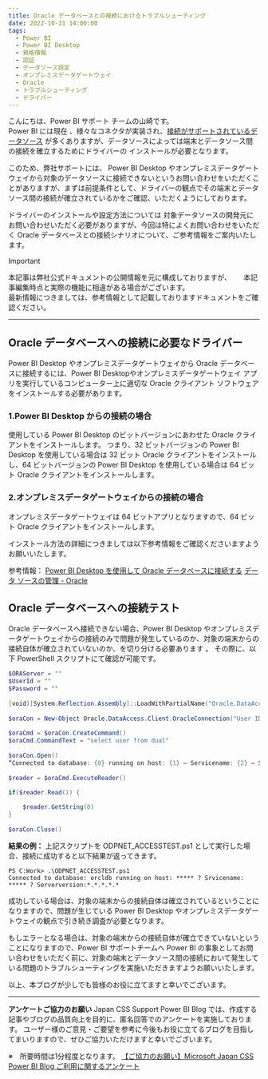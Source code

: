 ```yaml
---
title: Oracle データベースとの接続におけるトラブルシューティング
date: 2022-10-31 14:00:00 
tags:
  - Power BI　　
  - Power BI Desktop
  - 資格情報
  - 認証　
  - データソース設定
  - オンプレミスデータゲートウェイ
  - Oracle
  - トラブルシューティング
  - ドライバー
---
```



こんにちは、Power BI サポート チームの山崎です。  
Power BI には現在 、様々なコネクタが実装され、[接続がサポートされているデータソース](https://learn.microsoft.com/ja-jp/power-bi/connect-data/power-bi-data-sources) が多くありますが、データソースによっては端末とデータソース間の接続を確立するためにドライバーの インストールが必要となります。  

このため、弊社サポートには、 Power BI Desktop やオンプレミスデータゲートウェイから対象のデータソースに接続できないというお問い合わせをいただくことがありますが、まずは前提条件として、ドライバーの観点でその端末とデータソース間の接続が確立されているかをご確認、いただくようにしております。  

ドライバーのインストールや設定方法については 対象データソースの開発元にお問い合わせいただく必要がありますが、今回は特によくお問い合わせをいただく Oracle データベースとの接続シナリオについて、ご参考情報をご案内いたします。

<!-- more -->


> [!IMPORTANT]  
> 本記事は弊社公式ドキュメントの公開情報を元に構成しておりますが、　　
> 本記事編集時点と実際の機能に相違がある場合がございます。  
> 最新情報につきましては、参考情報として記載しておりますドキュメントをご確認ください。

---

## Oracle データベースへの接続に必要なドライバー

Power BI Desktop やオンプレミスデータゲートウェイから Oracle データベースに接続するには、Power BI Desktopやオンプレミスデータゲートウェイ アプリを実行しているコンピューター上に適切な Oracle クライアント ソフトウェアをインストールする必要があります。

### 1.Power BI Desktop からの接続の場合

使用している Power BI Desktop のビットバージョンにあわせた Oracle クライアントをインストールします。
つまり、32 ビットバージョンの Power BI Desktop を使用している場合は 32 ビット Oracle クライアントをインストールし、64 ビットバージョンの Power BI Desktop を使用している場合は 64 ビット Oracle クライアントをインストールします。  

### 2.オンプレミスデータゲートウェイからの接続の場合

オンプレミスデータゲートウェイは 64 ビットアプリとなりますので、64 ビット Oracle クライアントをインストールします。

インストール方法の詳細につきましては以下参考情報をご確認くださいますようお願いいたします。

参考情報：
[Power BI Desktop を使用して Oracle データベースに接続する](https://learn.microsoft.com/ja-jp/power-bi/connect-data/desktop-connect-oracle-database#64-bit-and-32-bit-drivers-for-power-bi-desktop)
[データ ソースの管理 - Oracle](https://learn.microsoft.com/ja-jp/power-bi/connect-data/service-gateway-onprem-manage-oracle#install-the-oracle-client)  

## Oracle データベースへの接続テスト

Oracle データベースへ接続できない場合、Power BI Desktop やオンプレミスデータゲートウェイからの接続のみで問題が発生しているのか、対象の端末からの接続自体が確立されていないのか、を切り分ける必要あります 。
その際に、以下 PowerShell スクリプトにて確認が可能です。

```PowerShell
$ORAServer = ""
$UserId = ""
$Password = ""
 
[void][System.Reflection.Assembly]::LoadWithPartialName("Oracle.DataAccess")
 
$oraCon = New-Object Oracle.DataAccess.Client.OracleConnection("User ID=$($UserId);Data Source=$($ORAServer);Password=$($Password)")
 
$oraCmd = $oraCon.CreateCommand()
$oraCmd.CommandText = "select user from dual"
 
$oraCon.Open()
“Connected to database: {0} running on host: {1} – Servicename: {2} – Serverversion: {3}” -f $oraCon.DatabaseName, $oraCon.HostName, $oraCon.ServiceName, $oraCon.ServerVersion
 
$reader = $oraCmd.ExecuteReader()
 
if($reader.Read()) {

    $reader.GetString(0)
}
 
$oraCon.Close()

```

**結果の例：**
上記スクリプトを ODPNET_ACCESSTEST.ps1 として実行した場合、接続に成功すると以下結果が返ってきます。


```
PS C:Work> .\ODPNET_ACCESSTEST.ps1
Connected to database: orcldb running on host: ***** ? Srvicename: ***** ? Serverversion:*.*.*.*.*
```

成功している場合は、対象の端末からの接続自体は確立されているということになりますので、問題が生じている Power BI Desktop やオンプレミスデータゲートウェイの観点で引き続き調査が必要となります。 
 
もしエラーとなる場合は、対象の端末からの接続自体が確立できていないということになりますので、Power BI サポートチームへ Power BI の事象としてお問い合わせをいただく前に、対象の端末とデータソース間の接続において発生している問題のトラブルシューティングを実施いただきますようお願いいたします。  

    
以上、本ブログが少しでも皆様のお役に立てますと幸いでございます。

---

**アンケートご協力のお願い**
Japan CSS Support Power BI Blog では、作成する記事やブログの品質向上を目的に、匿名回答でのアンケートを実施しております。
ユーザー様のご意見・ご要望を参考に今後もお役に立てるブログを目指してまいりますので、ぜひご協力いただけますと幸いでございます。 

※　所要時間は1分程度となります。
[【ご協力のお願い】Microsoft Japan CSS Power BI Blog ご利用に関するアンケート](https://jpbap-sqlbi.github.io/blog/powerbi/pbi_blogsurvey2022/)

